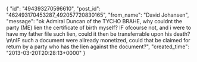  {
   "id": "494393270596610",
   "post_id": "462493170453287_492057720830165",
   "from_name": "David Johansen",
   "message": "ok Admiral Duncan of the TYCHO BRAHE, why couldnt the party (ME) lien the certificate of birth myself? IF ofcourse not, and i were to have my father file such lien, could it then be transferrable upon his death?\n\nIF such a document were allready monetized, could that be claimed for return by a party who has the lien against the document?",
   "created_time": "2013-03-20T20:28:13+0000"
 }

